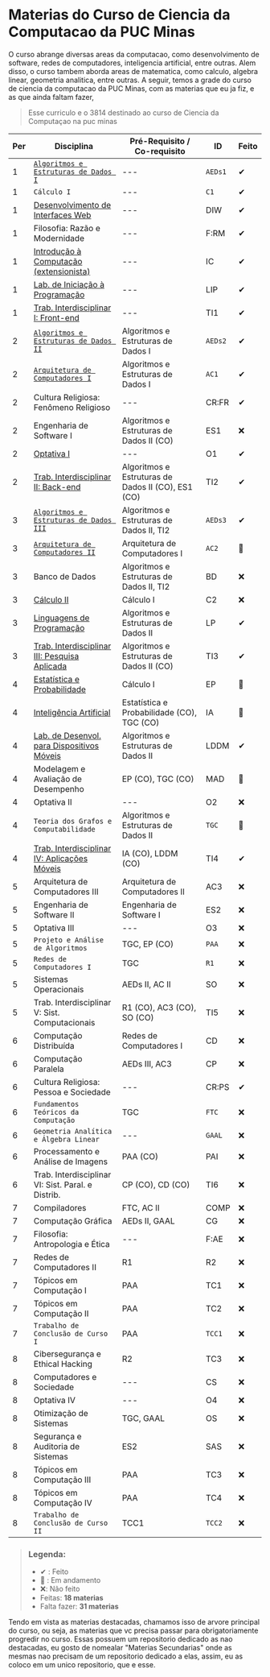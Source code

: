 # Materias do Curso de Ciencia da Computacao da PUC Minas

O curso abrange diversas areas da computacao, como desenvolvimento de software, redes de computadores, inteligencia artificial, entre outras. Alem disso, o curso tambem aborda areas de matematica, como calculo, algebra linear, geometria analitica, entre outras. A seguir, temos a grade do curso de ciencia da computacao da PUC Minas, com as materias que eu ja fiz, e as que ainda faltam fazer,

> Esse curriculo e o 3814 destinado ao curso de Ciencia da Computaçao na puc minas

| Per | Disciplina                                                                                                                        | Pré-Requisito / Co-requisito                       | ID      | Feito |
| --- | ----------------------------------------------------------------------------------------------------------------------------------| -------------------------------------------------- | ------- | ----- |
| 1   | [`Algoritmos e Estruturas de Dados I`](https://github.com/giusfds/AEDS-I)                                                         | ---                                                | `AEDs1` | ✔     |
| 1   | `Cálculo I`                                                                                                                       | ---                                                | `C1`    | ✔     |
| 1   | [Desenvolvimento de Interfaces Web](https://github.com/giusfds/Computacao-PucMinas/tree/main/1°_Periodo/DIW)                      | ---                                                | DIW     | ✔     |
| 1   | Filosofia: Razão e Modernidade                                                                                                    | ---                                                | F:RM    | ✔     |
| 1   | [Introdução à Computação (extensionista)](https://github.com/giusfds/Computacao-PucMinas/tree/main/1°_Periodo/IC)                 | ---                                                | IC      | ✔     |
| 1   | [Lab. de Iniciação à Programação](https://github.com/giusfds/Computacao-PucMinas/tree/main/1°_Periodo/LIP)                        | ---                                                | LIP     | ✔     |
| 1   | [Trab. Interdisciplinar I: Front-end](https://github.com/ICEI-PUC-Minas-PMGCC-TI/FeedMe)                                          | ---                                                | TI1     | ✔     |
| 2   | [`Algoritmos e Estruturas de Dados II`](https://github.com/giusfds/AEDS-II)                                                       | Algoritmos e Estruturas de Dados I                 | `AEDs2` | ✔     |
| 2   | [`Arquitetura de Computadores I`](https://github.com/giusfds/Computacao-PucMinas/tree/main/2°_Periodo/AC_1)                       | Algoritmos e Estruturas de Dados I                 | `AC1`   | ✔     |
| 2   | Cultura Religiosa: Fenômeno Religioso                                                                                             | ---                                                | CR:FR   | ✔     |
| 2   | Engenharia de Software I                                                                                                          | Algoritmos e Estruturas de Dados II (CO)           | ES1     | ❌    |
| 2   | [Optativa I](https://github.com/giusfds/Computacao-PucMinas/tree/main/2°_Periodo/Sistemas_Inteligentes)                           | ---                                                | O1      | ✔     |
| 2   | [Trab. Interdisciplinar II: Back-end](https://github.com/ICEI-PUC-Minas-CC-TI/plmg-cc-ti2-2024-1-g02-movesmart)                   | Algoritmos e Estruturas de Dados II (CO), ES1 (CO) | TI2     | ✔     |
| 3   | [`Algoritmos e Estruturas de Dados III`](https://github.com/giusfds/AEDS-III)                                                     | Algoritmos e Estruturas de Dados II, TI2           | `AEDs3` | ✔     |
| 3   | [`Arquitetura de Computadores II`](https://github.com/giusfds/Computacao-PucMinas/tree/main/3°_Periodo/AC_2/EP's)                 | Arquitetura de Computadores I                      | `AC2`   | 📍    |
| 3   | Banco de Dados                                                                                                                    | Algoritmos e Estruturas de Dados II, TI2           | BD      | ❌    |
| 3   | [Cálculo II](https://github.com/giusfds/Computacao-PucMinas/tree/main/3°_Periodo/Calculo_2)                                       | Cálculo I                                          | C2      | ❌    |
| 3   | [Linguagens de Programação](https://github.com/giusfds/Computacao-PucMinas/tree/main/3°_Periodo/LP)                               | Algoritmos e Estruturas de Dados II                | LP      | ✔     |
| 3   | [Trab. Interdisciplinar III: Pesquisa Aplicada](https://github.com/ICEI-PUC-Minas-CC-TI/plmg-cc-ti3-2024-2-g9-gcjp)               | Algoritmos e Estruturas de Dados II (CO)           | TI3     | ✔     |
| 4   | [Estatística e Probabilidade](https://github.com/giusfds/Computacao-PucMinas/tree/main/4°_Periodo/EP)                             | Cálculo I                                          | EP      | 📍    |
| 4   | [Inteligência Artificial](https://github.com/giusfds/Computacao-PucMinas/tree/main/4°_Periodo/IA)                                 | Estatística e Probabilidade (CO), TGC (CO)         | IA      | 📍    |
| 4   | [Lab. de Desenvol. para Dispositivos Móveis](https://github.com/giusfds/LDDM)                                                     | Algoritmos e Estruturas de Dados II                | LDDM    | ✔     |
| 4   | Modelagem e Avaliação de Desempenho                                                                                               | EP (CO), TGC (CO)                                  | MAD     | 📍    |
| 4   | Optativa II                                                                                                                       | ---                                                | O2      | ❌    |
| 4   | `Teoria dos Grafos e Computabilidade`                                                                                             | Algoritmos e Estruturas de Dados II                | `TGC`   | 📍    |
| 4   | [Trab. Interdisciplinar IV: Aplicações Móveis](https://github.com/ICEI-PUC-Minas-CC-TI/plmg-cc-ti4-2025-1-g03-echoes-of-eldra)    | IA (CO), LDDM (CO)                                 | TI4     | ✔    |
| 5   | Arquitetura de Computadores III                                                                                                   | Arquitetura de Computadores II                     | AC3     | ❌    |
| 5   | Engenharia de Software II                                                                                                         | Engenharia de Software I                           | ES2     | ❌    |
| 5   | Optativa III                                                                                                                      | ---                                                | O3      | ❌    |
| 5   | `Projeto e Análise de Algoritmos`                                                                                                 | TGC, EP (CO)                                       | `PAA`   | ❌    |
| 5   | `Redes de Computadores I`                                                                                                         | TGC                                                | `R1`    | ❌    |
| 5   | Sistemas Operacionais                                                                                                             | AEDs II, AC II                                     | SO      | ❌    |
| 5   | Trab. Interdisciplinar V: Sist. Computacionais                                                                                    | R1 (CO), AC3 (CO), SO (CO)                         | TI5     | ❌    |
| 6   | Computação Distribuída                                                                                                            | Redes de Computadores I                            | CD      | ❌    |
| 6   | Computação Paralela                                                                                                               | AEDs III, AC3                                      | CP      | ❌    |
| 6   | Cultura Religiosa: Pessoa e Sociedade                                                                                             | ---                                                | CR:PS   | ✔     |
| 6   | `Fundamentos Teóricos da Computação`                                                                                              | TGC                                                | `FTC`   | ❌    |
| 6   | `Geometria Analítica e Álgebra Linear`                                                                                            | ---                                                | `GAAL`  | ❌    |
| 6   | Processamento e Análise de Imagens                                                                                                | PAA (CO)                                           | PAI     | ❌    |
| 6   | Trab. Interdisciplinar VI: Sist. Paral. e Distrib.                                                                                | CP (CO), CD (CO)                                   | TI6     | ❌    |
| 7   | Compiladores                                                                                                                      | FTC, AC II                                         | COMP    | ❌    |
| 7   | Computação Gráfica                                                                                                                | AEDs II, GAAL                                      | CG      | ❌    |
| 7   | Filosofia: Antropologia e Ética                                                                                                   | ---                                                | F:AE    | ❌    |
| 7   | Redes de Computadores II                                                                                                          | R1                                                 | R2      | ❌    |
| 7   | Tópicos em Computação I                                                                                                           | PAA                                                | TC1     | ❌    |
| 7   | Tópicos em Computação II                                                                                                          | PAA                                                | TC2     | ❌    |
| 7   | `Trabalho de Conclusão de Curso I`                                                                                                | PAA                                                | `TCC1`  | ❌    |
| 8   | Cibersegurança e Ethical Hacking                                                                                                  | R2                                                 | TC3     | ❌    |
| 8   | Computadores e Sociedade                                                                                                          | ---                                                | CS      | ❌    |
| 8   | Optativa IV                                                                                                                       | ---                                                | O4      | ❌    |
| 8   | Otimização de Sistemas                                                                                                            | TGC, GAAL                                          | OS      | ❌    |
| 8   | Segurança e Auditoria de Sistemas                                                                                                 | ES2                                                | SAS     | ❌    |
| 8   | Tópicos em Computação III                                                                                                         | PAA                                                | TC3     | ❌    |
| 8   | Tópicos em Computação IV                                                                                                          | PAA                                                | TC4     | ❌    |
| 8   | `Trabalho de Conclusão de Curso II`                                                                                               | TCC1                                               | `TCC2`  | ❌    |

> ### Legenda:
>
> - ✔ : Feito
> - 📍 : Em andamento
> - ❌: Não feito
> - Feitas: **18 materias**
> - Falta fazer: **31 materias**

Tendo em vista as materias destacadas, chamamos isso de arvore principal do curso, ou seja, as materias que vc precisa passar para obrigatoriamente progredir no curso. Essas possuem um repositorio dedicado as nao destacadas, eu gosto de nomealar "Materias Secundarias" onde as mesmas nao precisam de um repositorio dedicado a elas, assim, eu as coloco em um unico repositorio, que e esse.
